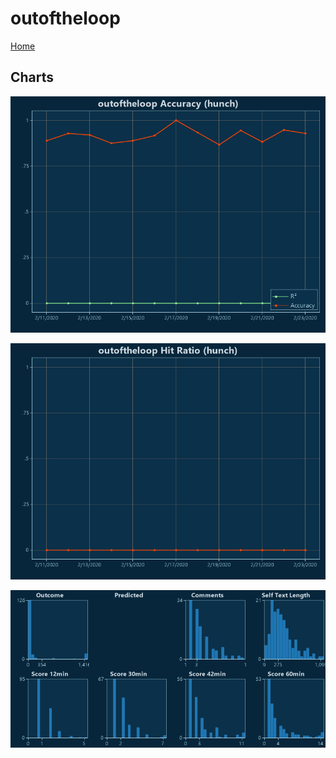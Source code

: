 # outoftheloop

[Home](../index.md)

## Charts

![outoftheloop R² (hunch)](../images/hunch_outoftheloop_Accuracy.png "outoftheloop R² (hunch)")

![outoftheloop Hit Ratio (hunch)](../images/hunch_outoftheloop_HitRatio.png "outoftheloop Hit Ratio (hunch)")

![outoftheloop Distributions (hunch)](../images/hunch_outoftheloop_Distributions.png "outoftheloop Distributions (hunch)")

